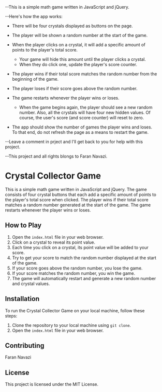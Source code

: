 --This is a simple math game written in JavaScript and jQuery.

--Here's how the app works:

   * There will be four crystals displayed as buttons on the page.

   * The player will be shown a random number at the start of the game.

   * When the player clicks on a crystal, it will add a specific amount of points to the player's total score. 

     * Your game will hide this amount until the player clicks a crystal.
     * When they do click one, update the player's score counter.

   * The player wins if their total score matches the random number from the beginning of the game.

   * The player loses if their score goes above the random number.

   * The game restarts whenever the player wins or loses.

     * When the game begins again, the player should see a new random number. Also, all the crystals will have four new hidden values. Of    course, the user's score (and score counter) will reset to zero.

   * The app should show the number of games the player wins and loses. To that end, do not refresh the page as a means to restart the game.
   
   
   --Leave a comment in prject and I'll get back to you for help with this project.
   
   --This project and all rights blongs to Faran Navazi.
   
# Crystal Collector Game

This is a simple math game written in JavaScript and jQuery. The game consists of four crystal buttons that each add a specific amount of points to the player's total score when clicked. The player wins if their total score matches a random number generated at the start of the game. The game restarts whenever the player wins or loses.

## How to Play

1. Open the `index.html` file in your web browser.
2. Click on a crystal to reveal its point value.
3. Each time you click on a crystal, its point value will be added to your score.
4. Try to get your score to match the random number displayed at the start of the game.
5. If your score goes above the random number, you lose the game.
6. If your score matches the random number, you win the game.
7. The game will automatically restart and generate a new random number and crystal values.

## Installation

To run the Crystal Collector Game on your local machine, follow these steps:

1. Clone the repository to your local machine using `git clone`.
2. Open the `index.html` file in your web browser.

## Contributing

Faran Navazi

## License

This project is licensed under the MIT License.
